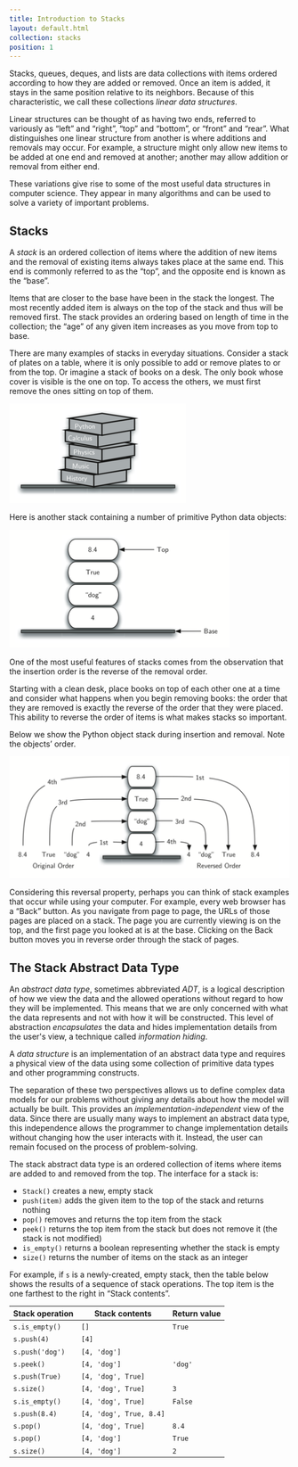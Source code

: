 ```yaml
---
title: Introduction to Stacks
layout: default.html
collection: stacks
position: 1
---
```


Stacks, queues, deques, and lists are data collections with items ordered according to how they are added or removed. Once an item is added, it stays in the same position relative to its neighbors. Because of this characteristic, we call these collections *linear data structures*.

Linear structures can be thought of as having two ends, referred to variously as “left” and “right”, “top” and “bottom”, or “front” and “rear”. What distinguishes one linear structure from another is where additions and removals may occur. For example, a structure might only allow new items to be added at one end and removed at another; another may allow addition or removal from either end.

These variations give rise to some of the most useful data structures in computer science. They appear in many algorithms and can be used to solve a variety of important problems.

Stacks
---

A *stack* is an ordered collection of items where the addition of new items and the removal of existing items always takes place at the same end. This end is commonly referred to as the “top”, and the opposite end is known as the “base”.

Items that are closer to the base have been in the stack the longest. The most recently added item is always on the top of the stack and thus will be removed first. The stack provides an ordering based on length of time in the collection; the “age” of any given item increases as you move from top to base.

There are many examples of stacks in everyday situations. Consider a stack of plates on a table, where it is only possible to add or remove plates to or from the top. Or imagine a stack of books on a desk. The only book whose cover is visible is the one on top. To access the others, we must first remove the ones sitting on top of them.

![A stack of books](figures/bookstack2.png)

Here is another stack containing a number of primitive Python data objects:

![A stack of primitive Python objects](figures/primitive.png)

One of the most useful features of stacks comes from the observation that the insertion order is the reverse of the removal order.

Starting with a clean desk, place books on top of each other one at a time and consider what happens when you begin removing books: the order that they are removed is exactly the reverse of the order that they were placed. This ability to reverse the order of items is what makes stacks so important.

Below we show the Python object stack during insertion and removal. Note the objects’ order.

![The reversal property of stacks](figures/simple-reversal.png)

Considering this reversal property, perhaps you can think of stack examples that occur while using your computer. For example, every web browser has a “Back” button. As you navigate from page to page, the URLs of those pages are placed on a stack. The page you are currently viewing is on the top, and the first page you looked at is at the base. Clicking on the Back button moves you in reverse order through the stack of pages.

The Stack Abstract Data Type
---

An *abstract data type*, sometimes abbreviated *ADT*, is a logical description of how we view the data and the allowed operations without regard to how they will be implemented. This means that we are only concerned with what the data represents and not with how it will be constructed. This level of abstraction *encapsulates* the data and hides implementation details from the user's view, a technique called *information hiding*.

A *data structure* is an implementation of an abstract data type and requires a physical view of the data using some collection of primitive data types and other programming constructs.

The separation of these two perspectives allows us to define complex data models for our problems without giving any details about how the model will actually be built. This provides an *implementation-independent* view of the data. Since there are usually many ways to implement an abstract data type, this independence allows the programmer to change implementation details without changing how the user interacts with it. Instead, the user can remain focused on the process of problem-solving.

The stack abstract data type is an ordered collection of items where items are added to and removed from the top. The interface for a stack is:

-   `Stack()` creates a new, empty stack
-   `push(item)` adds the given item to the top of the stack and returns nothing
-   `pop()` removes and returns the top item from the stack
-   `peek()` returns the top item from the stack but does not remove it (the stack is not modified)
-   `is_empty()` returns a boolean representing whether the stack is empty
-   `size()` returns the number of items on the stack as an integer

For example, if `s` is a newly-created, empty stack, then the table below shows the results of a sequence of stack operations. The top item is the one farthest to the right in “Stack contents”.

Stack operation | Stack contents | Return value
--- | --- | ---
`s.is_empty()` | `[]` | `True`
`s.push(4)` | `[4]` |
`s.push('dog')` | `[4, 'dog']` |
`s.peek()` | `[4, 'dog']` | `'dog'`
`s.push(True)` | `[4, 'dog', True]` |
`s.size()` | `[4, 'dog', True]` | `3`
`s.is_empty()` | `[4, 'dog', True]` | `False`
`s.push(8.4)` | `[4, 'dog', True, 8.4]` |
`s.pop()` | `[4, 'dog', True]` | `8.4`
`s.pop()` | `[4, 'dog']` | `True`
`s.size()` | `[4, 'dog']` | `2`
